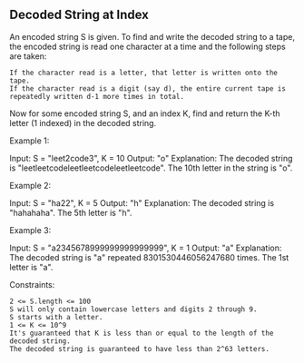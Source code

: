 ## Decoded String at Index

An encoded string S is given.  To find and write the decoded string to a tape, the encoded string is read one character at a time and the following steps are taken:

    If the character read is a letter, that letter is written onto the tape.
    If the character read is a digit (say d), the entire current tape is repeatedly written d-1 more times in total.

Now for some encoded string S, and an index K, find and return the K-th letter (1 indexed) in the decoded string.

 

Example 1:

Input: S = "leet2code3", K = 10
Output: "o"
Explanation: 
The decoded string is "leetleetcodeleetleetcodeleetleetcode".
The 10th letter in the string is "o".

Example 2:

Input: S = "ha22", K = 5
Output: "h"
Explanation: 
The decoded string is "hahahaha".  The 5th letter is "h".

Example 3:

Input: S = "a2345678999999999999999", K = 1
Output: "a"
Explanation: 
The decoded string is "a" repeated 8301530446056247680 times.  The 1st letter is "a".

 

Constraints:

    2 <= S.length <= 100
    S will only contain lowercase letters and digits 2 through 9.
    S starts with a letter.
    1 <= K <= 10^9
    It's guaranteed that K is less than or equal to the length of the decoded string.
    The decoded string is guaranteed to have less than 2^63 letters.

